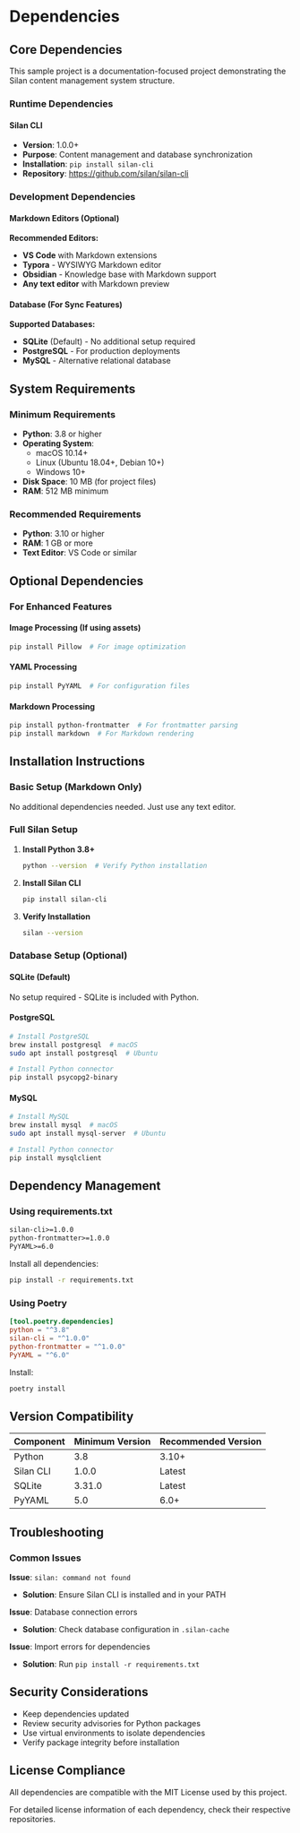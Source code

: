 # Dependencies

## Core Dependencies

This sample project is a documentation-focused project demonstrating the Silan content management system structure.

### Runtime Dependencies

#### Silan CLI
- **Version**: 1.0.0+
- **Purpose**: Content management and database synchronization
- **Installation**: `pip install silan-cli`
- **Repository**: https://github.com/silan/silan-cli

### Development Dependencies

#### Markdown Editors (Optional)

**Recommended Editors:**
- **VS Code** with Markdown extensions
- **Typora** - WYSIWYG Markdown editor
- **Obsidian** - Knowledge base with Markdown support
- **Any text editor** with Markdown preview

#### Database (For Sync Features)

**Supported Databases:**
- **SQLite** (Default) - No additional setup required
- **PostgreSQL** - For production deployments
- **MySQL** - Alternative relational database

## System Requirements

### Minimum Requirements
- **Python**: 3.8 or higher
- **Operating System**:
  - macOS 10.14+
  - Linux (Ubuntu 18.04+, Debian 10+)
  - Windows 10+
- **Disk Space**: 10 MB (for project files)
- **RAM**: 512 MB minimum

### Recommended Requirements
- **Python**: 3.10 or higher
- **RAM**: 1 GB or more
- **Text Editor**: VS Code or similar

## Optional Dependencies

### For Enhanced Features

#### Image Processing (If using assets)
```bash
pip install Pillow  # For image optimization
```

#### YAML Processing
```bash
pip install PyYAML  # For configuration files
```

#### Markdown Processing
```bash
pip install python-frontmatter  # For frontmatter parsing
pip install markdown  # For Markdown rendering
```

## Installation Instructions

### Basic Setup (Markdown Only)

No additional dependencies needed. Just use any text editor.

### Full Silan Setup

1. **Install Python 3.8+**
   ```bash
   python --version  # Verify Python installation
   ```

2. **Install Silan CLI**
   ```bash
   pip install silan-cli
   ```

3. **Verify Installation**
   ```bash
   silan --version
   ```

### Database Setup (Optional)

#### SQLite (Default)
No setup required - SQLite is included with Python.

#### PostgreSQL
```bash
# Install PostgreSQL
brew install postgresql  # macOS
sudo apt install postgresql  # Ubuntu

# Install Python connector
pip install psycopg2-binary
```

#### MySQL
```bash
# Install MySQL
brew install mysql  # macOS
sudo apt install mysql-server  # Ubuntu

# Install Python connector
pip install mysqlclient
```

## Dependency Management

### Using requirements.txt

```txt
silan-cli>=1.0.0
python-frontmatter>=1.0.0
PyYAML>=6.0
```

Install all dependencies:
```bash
pip install -r requirements.txt
```

### Using Poetry

```toml
[tool.poetry.dependencies]
python = "^3.8"
silan-cli = "^1.0.0"
python-frontmatter = "^1.0.0"
PyYAML = "^6.0"
```

Install:
```bash
poetry install
```

## Version Compatibility

| Component | Minimum Version | Recommended Version |
|-----------|----------------|---------------------|
| Python | 3.8 | 3.10+ |
| Silan CLI | 1.0.0 | Latest |
| SQLite | 3.31.0 | Latest |
| PyYAML | 5.0 | 6.0+ |

## Troubleshooting

### Common Issues

**Issue**: `silan: command not found`
- **Solution**: Ensure Silan CLI is installed and in your PATH

**Issue**: Database connection errors
- **Solution**: Check database configuration in `.silan-cache`

**Issue**: Import errors for dependencies
- **Solution**: Run `pip install -r requirements.txt`

## Security Considerations

- Keep dependencies updated
- Review security advisories for Python packages
- Use virtual environments to isolate dependencies
- Verify package integrity before installation

## License Compliance

All dependencies are compatible with the MIT License used by this project.

For detailed license information of each dependency, check their respective repositories.
